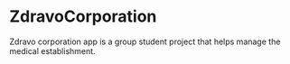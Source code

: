 # ZdravoCorporation
Zdravo corporation app is a group student project that helps manage the medical establishment.

